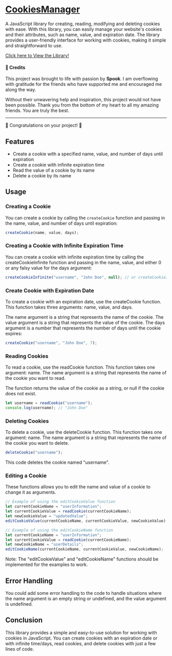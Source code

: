 # [CookiesManager](https://github.com/Spookesites/CookiesManager/blob/main/cookiesManager.js)
A JavaScript library for creating, reading, modifying and deleting cookies with ease. With this library, you can easily manage your website's cookies and their attributes, such as name, value, and expiration date. The library provides a user-friendly interface for working with cookies, making it simple and straightforward to use.

[Click here to View the Library!](https://github.com/Spookesites/CookiesManager/blob/main/cookiesManager.js)

#### 🙏 Credits

This project was brought to life with passion by **Spook**. I am overflowing with gratitude for the friends who have supported me and encouraged me along the way.

Without their unwavering help and inspiration, this project would not have been possible. Thank you from the bottom of my heart to all my amazing friends. You are truly the best.

---

🎉 Congratulations on your project! 🎉


## Features

- Create a cookie with a specified name, value, and number of days until expiration
- Create a cookie with infinite expiration time
- Read the value of a cookie by its name
- Delete a cookie by its name

## Usage

### Creating a Cookie

You can create a cookie by calling the `createCookie` function and passing in the name, value, and number of days until expiration:

```javascript
createCookie(name, value, days);
```
### Creating a Cookie with Infinite Expiration Time
You can create a cookie with infinite expiration time by calling the createCookieInfinite function and passing in the name, value, and either 0 or any falsy value for the days argument:
```javascript
createCookieInfinite("username", "John Doe", null); // or createCookieInfinite("username", "John Doe");
```

### Create Cookie with Expiration Date
To create a cookie with an expiration date, use the createCookie function. This function takes three arguments: name, value, and days.

The name argument is a string that represents the name of the cookie. The value argument is a string that represents the value of the cookie. The days argument is a number that represents the number of days until the cookie expires:
```javascript
createCookie("username", "John Doe", 7);
```

### Reading Cookies
To read a cookie, use the readCookie function. This function takes one argument: name. The name argument is a string that represents the name of the cookie you want to read.

The function returns the value of the cookie as a string, or null if the cookie does not exist.
```javascript
let username = readCookie("username");
console.log(username); // "John Doe"
```

### Deleting Cookies
To delete a cookie, use the deleteCookie function. This function takes one argument: name. The name argument is a string that represents the name of the cookie you want to delete.
```javascript
deleteCookie("username");
```
This code deletes the cookie named "username".

### Editing a Cookie

These functions allows you to edit the name and value of a cookie to change it as arguments.
```javascript
// Example of using the editCookieValue function
let currentCookieName = "userInformation";
let currentCookieValue = readCookie(currentCookieName);
let newCookieValue = "updatedValue";
editCookieValue(currentCookieName, currentCookieValue, newCookieValue);
```
```javascript
// Example of using the editCookieName function
let currentCookieName = "userInformation";
let currentCookieValue = readCookie(currentCookieName);
let newCookieName = "userDetails";
editCookieName(currentCookieName, currentCookieValue, newCookieName);
```

Note: The "editCookieValue" and "editCookieName" functions should be implemented for the examples to work.


## Error Handling
You could add some error handling to the code to handle situations where the name argument is an empty string or undefined, and the value argument is undefined.

## Conclusion
This library provides a simple and easy-to-use solution for working with cookies in JavaScript. You can create cookies with an expiration date or with infinite time/days, read cookies, and delete cookies with just a few lines of code.



